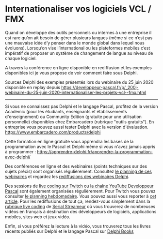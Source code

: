 # Internationaliser vos logiciels VCL / FMX

Quand on développe des outils personnels ou internes à une entreprise il est rare qu’on ait besoin de gérer plusieurs langues (même si ce n’est pas une mauvaise idée d’y penser dans le monde global dans lequel nous évoluons). Lorsqu’on vise l’international ou les plateformes mobiles c’est impératif de proposer un système de changement de langue au niveau de chaque logiciel.

A travers la conférence en ligne disponible en rediffusion et les exemples disponibles ici je vous propose de voir comment faire sous Delphi.

Sources Delphi des exemples présentés lors du webinaire du 25 juin 2020 disponible en replay depuis https://developpeur-pascal.fr/p/_200j-webinaire-du-25-juin-2020-internationaliser-les-projets-vcl--fmx.html

-----

Si vous ne connaissez pas Delphi et le langage Pascal, profitez de la version Academic (pour les étudiants, enseignants et établissements d'enseignement) ou Community Edition (gratuite pour une utilisation personnelle) disponibles chez Embarcadero (rubrique "outils gratuits").
En entreprise vous pouvez aussi tester Delphi avec la version d'évaluation.
https://www.embarcadero.com/products/delphi

Cette formation en ligne gratuite vous apprendra les bases de la programmation avec le Pascal et Delphi même si vous n'avez jamais appris à programmer :
https://apprendre-delphi.fr/apprendre-la-programmation-avec-delphi/

Des conférences en ligne et des webinaires (points techniques sur des sujets précis) sont organisés régulièrement. Consultez [le planning de ces webinaires](https://developpeur-pascal.fr/p/_6007-webinaires.html) et regardez les [rediffusions des webinaires Delphi](https://serialstreameur.fr/webinaires-delphi.php).

Des sessions de [live coding sur Twitch](https://www.twitch.tv/patrickpremartin) ou [la chaîne YouTube Developpeur Pascal](https://www.youtube.com/channel/UCk_LmkBB90jdEdmfF77W6qQ) sont également organisées régulièrement. Pour Twitch vous pouvez consulter [le planning hebdomadaire](https://www.twitch.tv/patrickpremartin/schedule). Vous pouvez aussi vous reporter à [cet article](https://developpeur-pascal.fr/p/_600e-livestreams-de-codage-en-direct-avec-delphi.html). Pour les rediffusions de tout ça, rendez-vous simplement dans la [rubrique live coding](https://serialstreameur.fr/live-coding.php) de [Serial Streameur](https://serialstreameur.fr/) où vous trouverez de nombreuses vidéos en français à destination des développeurs de logiciels, applications mobiles, sites web et jeux vidéo.

Enfin, si vous préférez la lecture à la vidéo, vous trouverez tous les livres récents publiés sur Delphi et le langage Pascal sur [Delphi Books](https://delphi-books.com)
